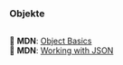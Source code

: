 ### Objekte

```javascript
```

📖 **MDN**: [Object Basics](https://developer.mozilla.org/en-US/docs/Learn/JavaScript/Objects/Basics)   
📖 **MDN**: [Working with JSON](https://developer.mozilla.org/en-US/docs/Learn/JavaScript/Objects/JSON)
